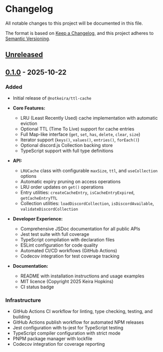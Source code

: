 # Changelog

All notable changes to this project will be documented in this file.

The format is based on [Keep a Changelog](https://keepachangelog.com/en/1.0.0/),
and this project adheres to [Semantic Versioning](https://semver.org/spec/v2.0.0.html).

## [Unreleased]

## [0.1.0] - 2025-10-22

### Added

- Initial release of `@notkeira/ttl-cache`
- **Core Features:**
    - LRU (Least Recently Used) cache implementation with automatic eviction
    - Optional TTL (Time To Live) support for cache entries
    - Full Map-like interface (`get`, `set`, `has`, `delete`, `clear`, `size`)
    - Iterator support (`keys()`, `values()`, `entries()`, `forEach()`)
    - Optional discord.js Collection backing store
    - TypeScript support with full type definitions

- **API:**
    - `LRUCache` class with configurable `maxSize`, `ttl`, and `useCollection` options
    - Automatic expiry pruning on access operations
    - LRU order updates on `get()` operations
    - Entry utilities: `createCacheEntry`, `isCacheEntryExpired`, `getCacheEntryTTL`
    - Collection utilities: `loadDiscordCollection`, `isDiscordAvailable`, `validateDiscordCollection`

- **Developer Experience:**
    - Comprehensive JSDoc documentation for all public APIs
    - Jest test suite with full coverage
    - TypeScript compilation with declaration files
    - ESLint configuration for code quality
    - Automated CI/CD workflows (GitHub Actions)
    - Codecov integration for test coverage tracking

- **Documentation:**
    - README with installation instructions and usage examples
    - MIT licence (Copyright 2025 Keira Hopkins)
    - CI status badge

### Infrastructure

- GitHub Actions CI workflow for linting, type checking, testing, and building
- GitHub Actions publish workflow for automated NPM releases
- Jest configuration with ts-jest for TypeScript testing
- TypeScript compiler configuration with strict mode
- PNPM package manager with lockfile
- Codecov integration for coverage reporting

[unreleased]: https://github.com/notkeira/ttl-cache/compare/v0.1.0...HEAD
[0.1.0]: https://github.com/notkeira/ttl-cache/releases/tag/v0.1.0